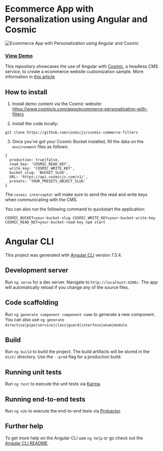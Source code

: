 # Ecommerce App with Personalization using Angular and Cosmic

![Ecommerce App with Personalization using Angular and Cosmic](https://imgix.cosmicjs.com/e89a72b0-1d4f-11eb-8ec3-0f4c230fe58a-cosmic-commerce-filters.png?w=2000)
### [View Demo](https://www.cosmicjs.com/apps/ecommerce-personalization-with-filters/demo)

This repository showcases the use of Angular with [Cosmic](cosmicjs.com), a headless CMS service, to create a ecommerce website customization sample. More information in [this article](https://www.cosmicjs.com/articles/build-an-ecommerce-product-filter-using-angular-and-cosmic)

## How to install
1. Install demo content via the Cosmic website:
https://www.cosmicjs.com/apps/ecommerce-personalization-with-filters

2. Install the code locally:
```
git clone https://github.com/cosmicjs/cosmic-commerce-filters
```

3. Once you've got your Cosmic Bucket installed, fill the data on the `environment` files as follows:
```
{
  production: true|false,
  read_key: 'COSMIC_READ_KEY',
  write_key: 'COSMIC_WRITE_KEY',
  bucket_slug: 'BUCKET_SLUG',
  URL: 'https://api.cosmicjs.com/v1/',
  presets: 'YOUR_PRESETS_OBJECT_SLUG'
}
```
The `cosmic interceptor` will make sure to send the read and write keys when communicating with the CMS.

You can also run the following command to quickstart the application:
```
COSMIC_BUCKET=your-bucket-slug COSMIC_WRITE_KEY=your-bucket-write-key COSMIC_READ_KEY=your-bucket-read-key npm start
```

# Angular CLI

This project was generated with [Angular CLI](https://github.com/angular/angular-cli) version 7.3.4.

## Development server

Run `ng serve` for a dev server. Navigate to `http://localhost:4200/`. The app will automatically reload if you change any of the source files.

## Code scaffolding

Run `ng generate component component-name` to generate a new component. You can also use `ng generate directive|pipe|service|class|guard|interface|enum|module`.

## Build

Run `ng build` to build the project. The build artifacts will be stored in the `dist/` directory. Use the `--prod` flag for a production build.

## Running unit tests

Run `ng test` to execute the unit tests via [Karma](https://karma-runner.github.io).

## Running end-to-end tests

Run `ng e2e` to execute the end-to-end tests via [Protractor](http://www.protractortest.org/).

## Further help

To get more help on the Angular CLI use `ng help` or go check out the [Angular CLI README](https://github.com/angular/angular-cli/blob/master/README.md).
